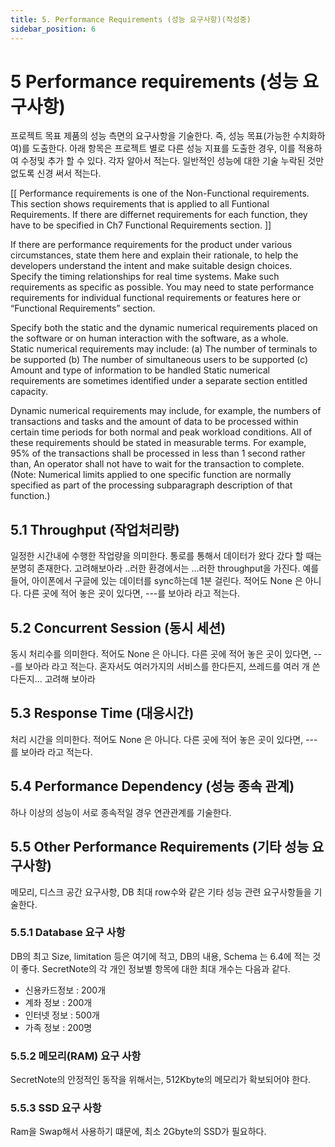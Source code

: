 ```yaml
---
title: 5. Performance Requirements (성능 요구사항)(작성중)
sidebar_position: 6
---
```



# 5	Performance requirements (성능 요구사항)
프로젝트 목표 제품의 성능 측면의 요구사항을 기술한다. 즉, 성능 목표(가능한 수치화하여)를 도출한다.
아래 항목은 프로젝트 별로 다른 성능 지표를 도출한 경우, 이를 적용하여 수정및 추가 할 수 있다.
각자 알아서 적는다. 일반적인 성능에 대한 기술
누락된 것만 없도록 신경 써서 적는다.

[[ Performance requirements is one of the Non-Functional requirements. This section shows requirements that is applied to all Funtional Requirements. If there are differnet requirements for each function, they have to be specified in Ch7 Functional Requirements section. ]]

If there are performance requirements for the product under various circumstances, state them here and explain their rationale, to help the developers understand the intent and make suitable design choices.
Specify the timing relationships for real time systems.
Make such requirements as specific as possible. You may need to state performance requirements for individual functional requirements or features here or “Functional Requirements” section.

Specify both the static and the dynamic numerical requirements placed on the software or on human interaction with the software, as a whole.  
Static numerical requirements may include:
(a)  The number of terminals to be supported
(b)  The number of simultaneous users to be supported
(c)  Amount and type of information to be handled
Static numerical requirements are sometimes identified under a separate section entitled capacity.

Dynamic numerical requirements may include, for example, the numbers of transactions and tasks and the amount of data to be processed within certain time periods for both normal and peak workload conditions.
All of these requirements should be stated in measurable terms.
For example,
95% of the transactions shall be processed in less than 1 second
rather than,
An operator shall not have to wait for the transaction to complete.
(Note: Numerical limits applied to one specific function are normally specified as part of the processing subparagraph description of that function.)

## 5.1	Throughput (작업처리량)
일정한 시간내에 수행한 작업량을 의미한다.
통로를 통해서 데이터가 왔다 갔다 할 때는 분명히 존재한다. 고려해보아라 ..러한 환경에서는 …러한 throughput을 가진다.
예를 들어, 아이폰에서 구글에 있는 데이터를 sync하는데 1분 걸린다. 적어도 None 은 아니다. 다른 곳에 적어 놓은 곳이 있다면, ---를 보아라 라고 적는다.
## 5.2	Concurrent Session (동시 세션)
동시 처리수를 의미한다. 적어도 None 은 아니다. 다른 곳에 적어 놓은 곳이 있다면, ---를 보아라 라고 적는다.
혼자서도 여러가지의 서비스를 한다든지, 쓰레드를 여러 개 쓴다든지… 고려해 보아라

## 5.3	Response Time (대응시간)
처리 시간을 의미한다. 적어도 None 은 아니다. 다른 곳에 적어 놓은 곳이 있다면, ---를 보아라 라고 적는다.

## 5.4	Performance Dependency (성능 종속 관계)
하나 이상의 성능이 서로 종속적일 경우 연관관계를 기술한다.
## 5.5	Other Performance Requirements (기타 성능 요구사항)
메모리, 디스크 공간 요구사항, DB 최대 row수와 같은 기타 성능 관련 요구사항들을 기술한다.

### 5.5.1 	Database 요구 사항
DB의 최고 Size, limitation 등은 여기에 적고, DB의 내용, Schema 는 6.4에 적는 것이 좋다.
SecretNote의 각 개인 정보별 항목에 대한 최대 개수는 다음과 같다.

- 신용카드정보 : 200개
- 계좌 정보 : 200개
- 인터넷 정보 : 500개
- 가족 정보 : 200명

### 5.5.2 	메모리(RAM) 요구 사항
SecretNote의 안정적인 동작을 위해서는, 512Kbyte의 메모리가 확보되어야 한다.

### 5.5.3 	SSD 요구 사항
Ram을 Swap해서 사용하기 떄문에, 최소 2Gbyte의 SSD가 필요하다.

